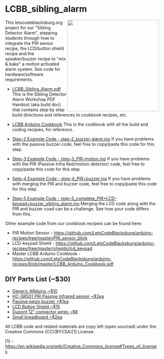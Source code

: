# LCBB_sibling_alarm
<IMG src=http://theweeks.org/tmp/PICS/LCBB/LCBB_Sibling-Alarm_1024.jpg width=300 align=right>
This letscodeblacksburg.org project for our "Sibling Detector Alarm", stepping students through how to integrate the PIR sensor recipe, the LCD/button shield recipe and the speaker/buzzer recipe to "mix & bake" a motion activated alarm system. See code for hardware/software requirements.

* [LCBB_Sibling_Alarm.pdf](https://github.com/LetsCodeBlacksburg/arduino-recipes/blob/master/LCBB_Arduino_Cookbook.pdf)
This is the Sibling Detector Alarm Workshop PDF Handout (aka build doc) that contains step by step build directions and references to cookbook recipes, etc.	

* [LCBB Arduino Cookbook](https://github.com/LetsCodeBlacksburg/arduino-recipes/blob/master/LCBB_Arduino_Cookbook.pdf)
This is the cookbook with all the build and coding recipies, for reference.

* [Step-2 Example Code - step-2_buzzer-alarm.ino](https://github.com/LetsCodeBlacksburg/LCBB_sibling_alarm/blob/master/step-2_buzzer-alarm.ino) If you have problems with the passive buzzer code, feel free to copy/paste this code for this step.

* [Step-3 Example Code - step-3_PIR-motion.ino](https://github.com/LetsCodeBlacksburg/LCBB_sibling_alarm/blob/master/step-3_PIR-motion.ino)
If you have problems with the PIR (Passive Infra Red/motion detector) code, feel free to copy/paste this code for this step.

* [Setp-4 Example Code - step-4_PIR+buzzer.ino](https://github.com/LetsCodeBlacksburg/LCBB_sibling_alarm/blob/master/step-4_PIR%2Bbuzzer.ino)
If you have problems with merging the PIR and buzzer code, feel free to copy/paste this code for this step.

* [Step-5 Example Code - step-5_complete_PIR+LCD-keypad+buzzer_sibling_alarm.ino](https://github.com/LetsCodeBlacksburg/LCBB_sibling_alarm/blob/master/step-5_complete_PIR%2BLCD-keypad%2Bbuzzer_sibling_alarm.ino)
Merging the LCD code along with the PIR and buzzer coad can be a challenge. See how your code differs from this.


Other example code from our cookbook recipeis can be found here:
* PIR Motion Sensor - https://github.com/LetsCodeBlacksburg/arduino-recipes/tree/master/PIR_sensor_blink
* LCD-keypad Shield - https://github.com/LetsCodeBlacksburg/arduino-recipes/tree/master/shields/lcd_keypad
* Master LCBB Arduino Cookbook - https://github.com/LetsCodeBlacksburg/arduino-recipes/blob/master/LCBB_Arduino_Cookbook.pdf

## DIY Parts List (~$30)
* [Generic ARduino ~$10](https://www.amazon.com/dp/B07GDKLLMJ)
* [HC-SR501 PIR Passive Infrared sensor ~$2ea](https://www.amazon.com/dp/B012ZZ4LPM)
* [Passive peizo buzzer <$1ea](https://www.amazon.com/dp/B01GJLE5BS)
* [LCD Button Shield ~$15](https://www.amazon.com/dp/B006D903KE)
* [Dupont 12" connector wires ~$8](https://www.amazon.com/dp/B06XRV92ZB/)
* [Small breadboard ~$2ea](https://www.amazon.com/dp/B00LSG5BJK)

All LCBB code and related materials are copy left (open sourced) under the Creative Commons (CC)(BY)(SA)[1] License.

[1] - https://en.wikipedia.org/wiki/Creative_Commons_license#Types_of_licenses
